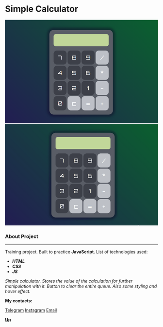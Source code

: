 <a id='anchor'></a>
# Simple Calculator

![Start screen](assets/img/start.png)
![Action gif](assets/img/action.gif)

### About Project
___

Training project. Built to practice __JavaScript__. List of technologies used:
* ___HTML___
* ___CSS___
* ___JS___

_Simple calculator. Stores the value of the calculation for further manipulation with it. Button to clear the entire queue. Also some styling and hover effect._

__**My contacts:**__

[Telegram](https://t.me/eurokot)
[Instagram](https://www.instagram.com/sadpage.js/)
<a href='mailto:eurokot_dev@mail.ru'>Email</a>

__[Up](#anchor)__